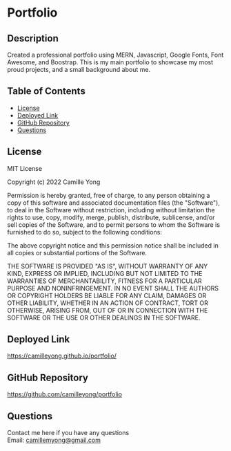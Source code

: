 # Portfolio

## Description
Created a professional portfolio using MERN, Javascript, Google Fonts, Font Awesome, and Boostrap. This is my main portfolio to showcase my most proud projects, and a small background about me.

## Table of Contents 

- [License](#license)
- [Deployed Link](#deployed-link)
- [GitHub Repository](#github-repository)
- [Questions](#questions)

## License
MIT License

Copyright (c) 2022 Camille Yong 

Permission is hereby granted, free of charge, to any person obtaining a copy
of this software and associated documentation files (the "Software"), to deal
in the Software without restriction, including without limitation the rights
to use, copy, modify, merge, publish, distribute, sublicense, and/or sell
copies of the Software, and to permit persons to whom the Software is
furnished to do so, subject to the following conditions:

The above copyright notice and this permission notice shall be included in all
copies or substantial portions of the Software.

THE SOFTWARE IS PROVIDED "AS IS", WITHOUT WARRANTY OF ANY KIND, EXPRESS OR
IMPLIED, INCLUDING BUT NOT LIMITED TO THE WARRANTIES OF MERCHANTABILITY,
FITNESS FOR A PARTICULAR PURPOSE AND NONINFRINGEMENT. IN NO EVENT SHALL THE
AUTHORS OR COPYRIGHT HOLDERS BE LIABLE FOR ANY CLAIM, DAMAGES OR OTHER
LIABILITY, WHETHER IN AN ACTION OF CONTRACT, TORT OR OTHERWISE, ARISING FROM,
OUT OF OR IN CONNECTION WITH THE SOFTWARE OR THE USE OR OTHER DEALINGS IN THE
SOFTWARE.

## Deployed Link
https://camilleyong.github.io/portfolio/

## GitHub Repository
https://github.com/camilleyong/portfolio

## Questions
Contact me here if you have any questions
<br>
Email: camillemyong@gmail.com